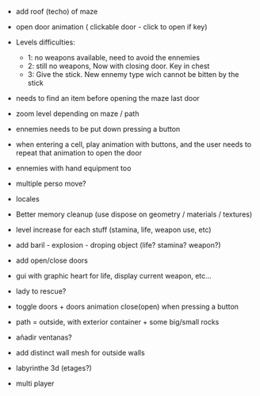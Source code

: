 - add roof (techo) of maze
- open door animation ( clickable door - click to open if key)
- Levels difficulties:
    * 1: no weapons available, need to avoid the ennemies
    * 2: still no weapons, Now with closing door. Key in chest
    * 3: Give the stick. New ennemy type wich cannot be bitten by the stick

- needs to find an item before opening the maze last door
- zoom level depending on maze / path
- ennemies needs to be put down pressing a button
- when entering a cell, play animation with buttons, and the user needs to repeat that animation to open the door
- ennemies with hand equipment too
- multiple perso move?
- locales
- Better memory cleanup (use dispose on geometry / materials / textures)
- level increase for each stuff (stamina, life, weapon use, etc)
- add baril - explosion - droping object (life? stamina? weapon?)
- add open/close doors 
- gui  with graphic heart for life, display current weapon, etc...
- lady to rescue?
- toggle doors + doors animation close(open) when pressing a button
- path = outside, with exterior container + some big/small rocks
- añadir ventanas?
- add distinct wall mesh for outside walls
- labyrinthe 3d (etages?)
- multi player
